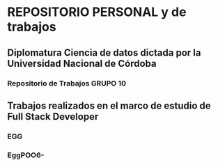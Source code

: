 # REPOSITORIO PERSONAL y de trabajos


## Diplomatura Ciencia de datos dictada por la Universidad Nacional de Córdoba

### Repositorio de Trabajos GRUPO 10

    
## Trabajos realizados en el marco  de estudio de Full Stack Developer
### EGG
### EggPOO6-

